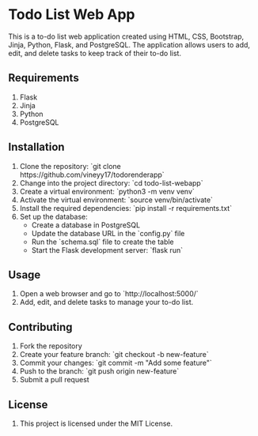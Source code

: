<h1>Todo List Web App</h1>
This is a to-do list web application created using HTML, CSS, Bootstrap, Jinja, 
Python, Flask, and PostgreSQL. The application allows users to add, edit, and 
delete tasks to keep track of their to-do list.

<h2>Requirements</h2>
<ol>
<li> Flask </li>
<li> Jinja </li>
<li> Python </li>
<li> PostgreSQL </li>
</ol>

<h2>Installation</h2>
<ol>
<li> Clone the repository: `git clone https://github.com/vineyy17/todorenderapp` </li>
<li>Change into the project directory: `cd todo-list-webapp`</li>
<li>Create a virtual environment: `python3 -m venv venv`</li>
<li>Activate the virtual environment: `source venv/bin/activate`</li>
<li>Install the required dependencies: `pip install -r requirements.txt`</li>
<li>Set up the database:
    <ul>
      <li>Create a database in PostgreSQL</li>
      <li>Update the database URL in the `config.py` file</li>
      <li>Run the `schema.sql` file to create the table</li>
      <li>Start the Flask development server: `flask run`</li>
    </ul>
  </li>
  </ol>
  
<h2>Usage</h2>
<ol>
<li>Open a web browser and go to `http://localhost:5000/`</li>
<li>Add, edit, and delete tasks to manage your to-do list.</li>
</ol>

<h2>Contributing</h2>
<ol>
<li>Fork the repository</li>
<li>Create your feature branch: `git checkout -b new-feature`</li>
<li>Commit your changes: `git commit -m "Add some feature"`</li>
<li>Push to the branch: `git push origin new-feature`</li>
<li>Submit a pull request</li>
</ol>

<h2>License</h2>
<ol>
<li>This project is licensed under the MIT License.</li>
</ol>




